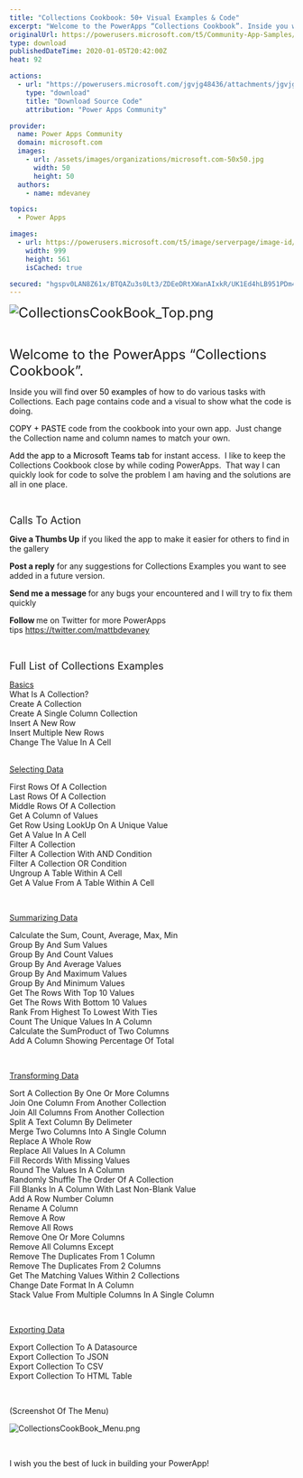 ```yaml
---
title: "Collections Cookbook: 50+ Visual Examples & Code"
excerpt: "Welcome to the PowerApps “Collections Cookbook”. Inside you will find over 50 examples of how to do various tasks with Collections. Each page"
originalUrl: https://powerusers.microsoft.com/t5/Community-App-Samples/Collections-Cookbook-50-Visual-Examples-amp-Code/td-p/437594
type: download
publishedDateTime: 2020-01-05T20:42:00Z
heat: 92

actions:
  - url: "https://powerusers.microsoft.com/jgvjg48436/attachments/jgvjg48436/AppFeedbackGallery/377/16/Collections%20Cookbook%2020200324.msapp"
    type: "download"
    title: "Download Source Code"
    attribution: "Power Apps Community"

provider:
  name: Power Apps Community
  domain: microsoft.com
  images:
    - url: /assets/images/organizations/microsoft.com-50x50.jpg
      width: 50
      height: 50
  authors:
    - name: mdevaney

topics:
  - Power Apps

images:
  - url: https://powerusers.microsoft.com/t5/image/serverpage/image-id/180118iFEC6E33D02693205/image-size/large?v=1.0&px=999
    width: 999
    height: 561
    isCached: true

secured: "hgspv0LAN8Z61x/BTQAZu3s0Lt3/ZDEeDRtXWanAIxkR/UK1Ed4hLB951PDm4H3HybPV8EfkoTtMV5/FwYM3+BLQ88L7NrbT1xc7gRJCSzGsq6rLVTOwkJF6mEStZvZtRy6o5Bxqp0iWvclpgKaLShFEPMjPuznm8qS2R1vV6vhTRfiTPdWvMEpBwRz5gUcd0khekLYpJQ4dM0qEYaOj5IvH5Mn2XiU6HW+RZru+n7whAmdVwviGCObEdPcl+41dQOrGKCkCYWFKvhkWxmwidqWNLa1+bTZshwaIYj7RZXijCn5behfZ6yzupXm4MEBbAbE2+lm/kHbXDl6ce/q25y8E7rQHxkE1gJu84syrzU4csEP1MIB63GakFnpWbLByPfduu1Fvh80iYXZbuAEo5wK6jMensKoSzBjil3k/yo1yMN836h5F2vAEoeyQ+Es1;TC5MzfqSUXE+UYSkTVruiA=="
---
```

<p><font size="5"><span class="lia-inline-image-display-wrapper lia-image-align-inline" image-alt="CollectionsCookBook_Top.png" style="width: 999px;"><img src="https://powerusers.microsoft.com/t5/image/serverpage/image-id/108392i484200D96590E3D7/image-size/large?v=1.0&amp;px=999" title="CollectionsCookBook_Top.png" alt="CollectionsCookBook_Top.png" li-image-url="https://powerusers.microsoft.com/t5/image/serverpage/image-id/108392i484200D96590E3D7?v=1.0" li-image-display-id="'108392i484200D96590E3D7'" li-message-uid="'437594'" li-messages-message-image="true" li-bindable="" class="lia-media-image" tabindex="0" li-bypass-lightbox-when-linked="true" li-use-hover-links="false"></span></font></p>
<p>&nbsp;</p>
<p><font size="5">Welcome to the PowerApps “Collections Cookbook”.</font></p>
<p>Inside you will find <font color="#000000">over 50 examples</font> of how to do various tasks with Collections. Each page contains code and a visual to show what the code is doing.</p>
<p><font color="#000000">COPY + PASTE </font>code from the cookbook into your own app.&nbsp; Just change the Collection name and column names to match your own.</p>
<p><font color="#000000">Add the app to a Microsoft Teams tab</font> for instant access.&nbsp; I like to keep the Collections Cookbook close by while coding PowerApps.&nbsp; That way I can quickly look for code to solve the problem I am having and the solutions are all in one place.&nbsp;</p>
<p>&nbsp;</p>
<p><font size="4">Calls To Action</font></p>
<p><strong>Give a Thumbs Up</strong>&nbsp;if you liked the app to make it easier for others to find in the gallery</p>
<p><strong>Post a reply</strong> for any suggestions for Collections Examples you want to see added in a future version.</p>
<p><strong>Send me a message&nbsp;</strong>for any bugs your encountered and I will try to fix them quickly</p>
<p><strong>Follow&nbsp;</strong>me on Twitter for more PowerApps tips&nbsp;<a href="https://twitter.com/mattbdevaney" target="_self" rel="nofollow noopener noreferrer">https://twitter.com/mattbdevaney</a>&nbsp;</p>
<p>&nbsp;</p>
<p><font size="4">Full List of Collections Examples</font></p>
<p><u>Basics</u><br>What Is A Collection?<br>Create A Collection<br>Create A Single Column Collection<br>Insert A New Row<br>Insert Multiple New Rows<br>Change The Value In A Cell<br><br></p>
<p><u>Selecting Data</u></p>
<p>First Rows Of A Collection<br>Last Rows Of A Collection<br>Middle Rows Of A Collection<br>Get A Column of Values<br>Get Row Using LookUp On A Unique Value<br>Get A Value In A Cell<br>Filter A Collection<br>Filter A Collection With AND Condition<br>Filter A Collection OR Condition<br>Ungroup A Table Within A Cell<br>Get A Value From A Table Within A Cell</p>
<p>&nbsp;</p>
<p><u>Summarizing Data</u></p>
<p>Calculate the Sum, Count, Average, Max, Min<br>Group By And Sum Values<br>Group By And Count Values<br>Group By And Average Values<br>Group By And Maximum Values<br>Group By And Minimum Values<br>Get The Rows With Top 10 Values<br>Get The Rows With Bottom 10 Values<br>Rank From Highest To Lowest With Ties<br>Count The Unique Values In A Column<br>Calculate the SumProduct of Two Columns<br>Add A Column Showing Percentage Of Total<u><br></u></p>
<p>&nbsp;</p>
<p><u>Transforming Data</u></p>
<p>Sort A Collection By One Or More Columns<br>Join One Column From Another Collection<br>Join All Columns From Another Collection<br>Split A Text Column By Delimeter<br>Merge Two Columns Into A Single Column<br>Replace A Whole Row<br>Replace All Values In A Column<br>Fill Records With Missing Values<br>Round The Values In A Column<br>Randomly Shuffle The Order Of A Collection<br>Fill Blanks In A Column With Last Non-Blank Value<br>Add A Row Number Column<br>Rename A Column<br>Remove A Row<br>Remove All Rows<br>Remove One Or More Columns<br>Remove All Columns Except<br>Remove The Duplicates From 1 Column<br>Remove The Duplicates From 2 Columns<br>Get The Matching Values Within 2 Collections<br>Change Date Format In A Column<br>Stack Value From Multiple Columns In A Single Column</p>
<p>&nbsp;</p>
<p><u>Exporting Data</u></p>
<p>Export Collection To A Datasource<br>Export Collection To JSON<br>Export Collection To CSV<br>Export Collection To HTML Table</p>
<p>&nbsp;</p>
<p>(Screenshot Of The Menu)</p>
<p><span class="lia-inline-image-display-wrapper lia-image-align-inline" image-alt="CollectionsCookBook_Menu.png" style="width: 999px;"><img src="https://powerusers.microsoft.com/t5/image/serverpage/image-id/108391iC32275EACE15EB85/image-size/large?v=1.0&amp;px=999" title="CollectionsCookBook_Menu.png" alt="CollectionsCookBook_Menu.png" li-image-url="https://powerusers.microsoft.com/t5/image/serverpage/image-id/108391iC32275EACE15EB85?v=1.0" li-image-display-id="'108391iC32275EACE15EB85'" li-message-uid="'437594'" li-messages-message-image="true" li-bindable="" class="lia-media-image" tabindex="0" li-bypass-lightbox-when-linked="true" li-use-hover-links="false"></span></p>
<p>&nbsp;</p>
<p>I wish you the best of luck in building your PowerApp!</p>
<p>&nbsp;</p>

